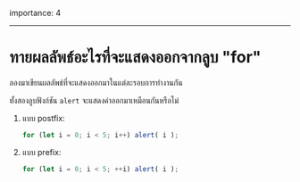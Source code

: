importance: 4

---

# ทายผลลัพธ์อะไรที่จะแสดงออกจากลูบ "for"

ลองมาเขียนผลลัพธ์ที่จะแสดงออกมาในแต่ละรอบการทำงานกัน

ทั้งสองลูบฟังก์ชัน `alert` จะแสดงค่าออกมาเหมือนกันหรือไม่

1. แบบ postfix:

    ```js
    for (let i = 0; i < 5; i++) alert( i );
    ```
2. แบบ prefix:

    ```js
    for (let i = 0; i < 5; ++i) alert( i );
    ```
